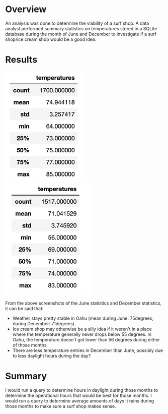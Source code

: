 # Overview
An analysis was done to determine the viability of a surf shop. A data analyst performed summary statistics on temperatures stored in a SQLite database during the month of June and December to investigate if a surf shop/ice cream shop would be a good idea.

# Results
![june](https://github.com/pratishthasingh1/surfs_up/blob/master/june.png?raw=true)
![dec](https://github.com/pratishthasingh1/surfs_up/blob/master/december.png)


From the above screenshots of the June statistics and December statistics, it can be said that:

* Weather stays pretty stable in Oahu (mean during June: 75degrees, during December: 71degrees). 
* Ice cream shop may otherwise be a silly idea if it weren't in a place where the temperature generally never drops below 55 degrees. In Oahu, the temperature doesn't get lower than 56 degrees during either of those months. 
* There are less temperature entries in December than June, possibly due to less daylight hours during the day?
# Summary
I would run a query to determine hours in daylight during those months to determine the operational hours that would be best for those months.
I would run a query to determine average amounts of days it rains during those months to make sure a surf shop makes sense.
